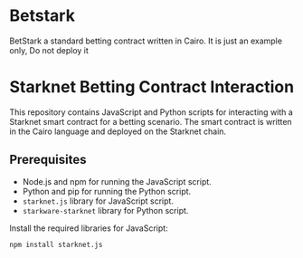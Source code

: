 # Betstark
BetStark a standard betting contract written in Cairo. It is just an example only, Do not deploy it

# Starknet Betting Contract Interaction

This repository contains JavaScript and Python scripts for interacting with a Starknet smart contract for a betting scenario. The smart contract is written in the Cairo language and deployed on the Starknet chain.

## Prerequisites

- Node.js and npm for running the JavaScript script.
- Python and pip for running the Python script.
- `starknet.js` library for JavaScript script.
- `starkware-starknet` library for Python script.

Install the required libraries for JavaScript:
```bash
npm install starknet.js
